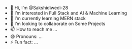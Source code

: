 - 👋 Hi, I’m @Sakshidiwedi-28
- 👀 I’m interested in Full Stack and AI & Machine Learning
- 🌱 I’m currently learning MERN stack 
- 💞️ I’m looking to collaborate on Some Projects
- 📫 How to reach me ...
- 😄 Pronouns: ...
- ⚡ Fun fact: ...

<!---
Sakshidiwedi-28/Sakshidiwedi-28 is a ✨ special ✨ repository because its `README.md` (this file) appears on your GitHub profile.
You can click the Preview link to take a look at your changes.
--->
